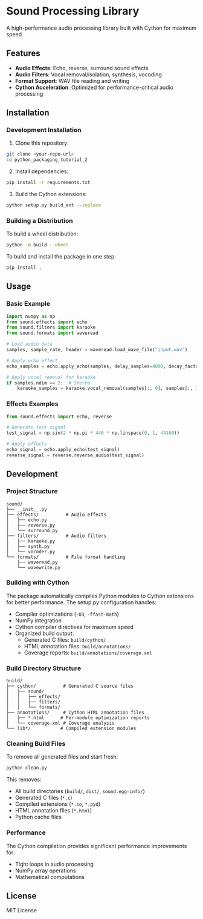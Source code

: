 # Sound Processing Library

A high-performance audio processing library built with Cython for maximum speed.

## Features

- **Audio Effects**: Echo, reverse, surround sound effects
- **Audio Filters**: Vocal removal/isolation, synthesis, vocoding
- **Format Support**: WAV file reading and writing
- **Cython Acceleration**: Optimized for performance-critical audio processing

## Installation

### Development Installation

1. Clone this repository:
```bash
git clone <your-repo-url>
cd python_packaging_tutorial_2
```

2. Install dependencies:
```bash
pip install -r requirements.txt
```

3. Build the Cython extensions:
```bash
python setup.py build_ext --inplace
```

### Building a Distribution

To build a wheel distribution:
```bash
python -m build --wheel
```

To build and install the package in one step:
```bash
pip install .
```

## Usage

### Basic Example

```python
import numpy as np
from sound.effects import echo
from sound.filters import karaoke
from sound.formats import waveread

# Load audio data
samples, sample_rate, header = waveread.load_wave_file("input.wav")

# Apply echo effect
echo_samples = echo.apply_echo(samples, delay_samples=4000, decay_factor=0.6)

# Apply vocal removal for karaoke
if samples.ndim == 2:  # Stereo
    karaoke_samples = karaoke.vocal_removal(samples[:, 0], samples[:, 1])
```

### Effects Examples

```python
from sound.effects import echo, reverse

# Generate test signal
test_signal = np.sin(2 * np.pi * 440 * np.linspace(0, 1, 44100))

# Apply effects
echo_signal = echo.apply_echo(test_signal)
reverse_signal = reverse.reverse_audio(test_signal)
```

## Development

### Project Structure

```
sound/
├── __init__.py
├── effects/          # Audio effects
│   ├── echo.py
│   ├── reverse.py
│   └── surround.py
├── filters/          # Audio filters
│   ├── karaoke.py
│   ├── synth.py
│   └── vocoder.py
└── formats/          # File format handling
    ├── waveread.py
    └── wavewrite.py
```

### Building with Cython

The package automatically compiles Python modules to Cython extensions for better performance. The setup.py configuration handles:

- Compiler optimizations (`-O3`, `-ffast-math`)
- NumPy integration
- Cython compiler directives for maximum speed
- Organized build output:
  - Generated C files: `build/cython/`
  - HTML annotation files: `build/annotations/`
  - Coverage reports: `build/annotations/coverage.xml`

### Build Directory Structure

```
build/
├── cython/          # Generated C source files
│   ├── sound/
│   │   ├── effects/
│   │   ├── filters/
│   │   └── formats/
├── annotations/     # Cython HTML annotation files
│   ├── *.html      # Per-module optimization reports
│   └── coverage.xml # Coverage analysis
└── lib*/           # Compiled extension modules
```

### Cleaning Build Files

To remove all generated files and start fresh:

```bash
python clean.py
```

This removes:
- All build directories (`build/`, `dist/`, `sound.egg-info/`)
- Generated C files (`*.c`)
- Compiled extensions (`*.so`, `*.pyd`)
- HTML annotation files (`*.html`)
- Python cache files

### Performance

The Cython compilation provides significant performance improvements for:
- Tight loops in audio processing
- NumPy array operations
- Mathematical computations

## License

MIT License 